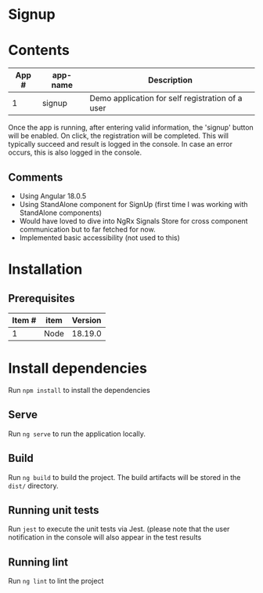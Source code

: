 # Signup

# Contents

| App #  | app-name | Description                                      | 
|--------|--------|--------------------------------------------------|
| 1      | signup | Demo application for self registration of a user |

Once the app is running, after entering valid information, the 'signup' button will be enabled. On click, the registration will be completed. This will typically succeed and result is logged in the console. In case an error occurs, this is also logged in the console.

## Comments
- Using Angular 18.0.5
- Using StandAlone component for SignUp (first time I was working with StandAlone components)
- Would have loved to dive into NgRx Signals Store for cross component communication but to far fetched for now.
- Implemented basic accessibility  (not used to this)

# Installation 

## Prerequisites

| Item # | item | Version                |
|--------|------|------------------------|
| 1      | Node |   18.19.0 |

# Install dependencies

Run `npm install` to install the dependencies

## Serve

Run `ng serve` to run the application locally. 

## Build

Run `ng build` to build the project. The build artifacts will be stored in the `dist/` directory.

## Running unit tests

Run `jest` to execute the unit tests via Jest.
(please note that the user notification in the console will also appear in the test results

## Running lint

Run `ng lint` to lint the project
